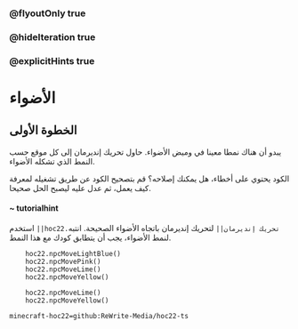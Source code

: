 ### @flyoutOnly true
### @hideIteration true
### @explicitHints true


# الأضواء

## الخطوة الأولى
يبدو أن هناك نمطا معينا في وميض الأضواء. حاول تحريك إنديرمان إلى كل موقع حسب النمط الذي تشكله الأضواء.

الكود يحتوي على أخطاء، هل يمكنك إصلاحه؟ قم بتصحيح الكود عن طريق تشغيله لمعرفة كيف يعمل، ثم عدل عليه ليصبح الحل صحيحا.

#### ~ tutorialhint  
استخدم ``||hoc22.تحريك إنديرمان||`` لتحريك إنديرمان باتجاه الأضواء الصحيحة. انتبه لنمط الأضواء، يجب أن يتطابق كودك مع هذا النمط.



```ghost
    hoc22.npcMoveLightBlue()
    hoc22.npcMovePink()
    hoc22.npcMoveLime()
    hoc22.npcMoveYellow()
```
```template
    hoc22.npcMoveLime() 
    hoc22.npcMoveYellow()
```
```package
minecraft-hoc22=github:ReWrite-Media/hoc22-ts
```